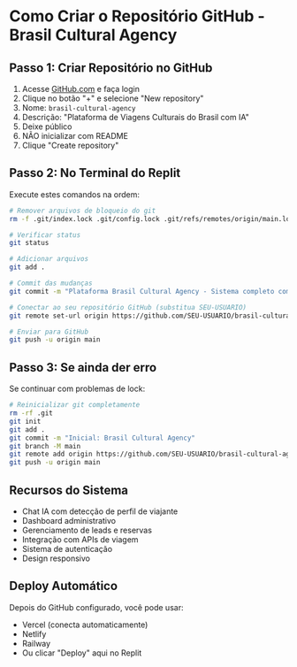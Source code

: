 # Como Criar o Repositório GitHub - Brasil Cultural Agency

## Passo 1: Criar Repositório no GitHub
1. Acesse [GitHub.com](https://github.com) e faça login
2. Clique no botão "+" e selecione "New repository"
3. Nome: `brasil-cultural-agency`
4. Descrição: "Plataforma de Viagens Culturais do Brasil com IA"
5. Deixe público
6. NÃO inicializar com README
7. Clique "Create repository"

## Passo 2: No Terminal do Replit
Execute estes comandos na ordem:

```bash
# Remover arquivos de bloqueio do git
rm -f .git/index.lock .git/config.lock .git/refs/remotes/origin/main.lock

# Verificar status
git status

# Adicionar arquivos
git add .

# Commit das mudanças
git commit -m "Plataforma Brasil Cultural Agency - Sistema completo com IA"

# Conectar ao seu repositório GitHub (substitua SEU-USUARIO)
git remote set-url origin https://github.com/SEU-USUARIO/brasil-cultural-agency.git

# Enviar para GitHub
git push -u origin main
```

## Passo 3: Se ainda der erro
Se continuar com problemas de lock:

```bash
# Reinicializar git completamente
rm -rf .git
git init
git add .
git commit -m "Inicial: Brasil Cultural Agency"
git branch -M main
git remote add origin https://github.com/SEU-USUARIO/brasil-cultural-agency.git
git push -u origin main
```

## Recursos do Sistema
- Chat IA com detecção de perfil de viajante
- Dashboard administrativo
- Gerenciamento de leads e reservas
- Integração com APIs de viagem
- Sistema de autenticação
- Design responsivo

## Deploy Automático
Depois do GitHub configurado, você pode usar:
- Vercel (conecta automaticamente)
- Netlify
- Railway
- Ou clicar "Deploy" aqui no Replit